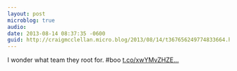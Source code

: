 ```yaml
---
layout: post
microblog: true
audio: 
date: 2013-08-14 08:37:35 -0600
guid: http://craigmcclellan.micro.blog/2013/08/14/t367656249774833664.html
---
```

I wonder what team they root for. #boo [t.co/xwYMvZHZE...](http://t.co/xwYMvZHZEL)
